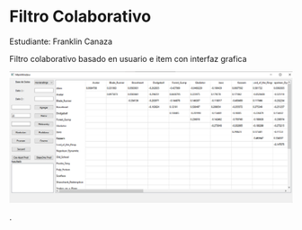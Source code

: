 # Filtro Colaborativo

Estudiante: Franklin Canaza

Filtro colaborativo basado en usuario e item con interfaz grafica

![](filtrocolaborativo.png)

.
